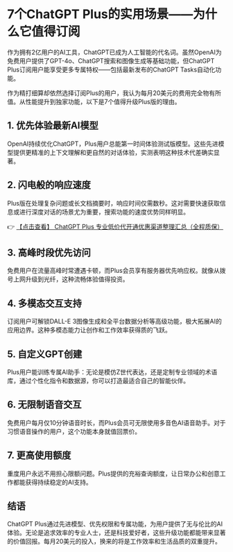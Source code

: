 # 7个ChatGPT Plus的实用场景——为什么它值得订阅

作为拥有2亿用户的AI工具，ChatGPT已成为人工智能的代名词。虽然OpenAI为免费用户提供了GPT-4o、ChatGPT搜索和图像生成等基础功能，但ChatGPT Plus订阅用户能享受更多专属特权——包括最新发布的ChatGPT Tasks自动化功能。

作为精打细算却依然选择订阅Plus的用户，我认为每月20美元的费用完全物有所值。从性能提升到独家功能，以下是7个值得升级Plus版的理由。

## 1. 优先体验最新AI模型
OpenAI持续优化ChatGPT，Plus用户总能第一时间体验测试版模型。这些先进模型提供更精准的上下文理解和更自然的对话体验，实测表明这种技术代差确实显著。

## 2. 闪电般的响应速度
Plus版在处理复杂问题或长文档摘要时，响应时间仅需数秒。这对需要快速获取信息或进行深度对话的场景尤为重要，搜索功能的速度优势同样明显。

👉 [【点击查看】 ChatGPT Plus 专业低价代开通优惠渠道整理汇总（全程质保）](https://bit.ly/DaiKai)

## 3. 高峰时段优先访问
免费用户在流量高峰时常遭遇卡顿，而Plus会员享有服务器优先响应权。就像从拨号上网升级到光纤，这种流畅体验值得投资。

## 4. 多模态交互支持
订阅用户可解锁DALL-E 3图像生成和全平台数据分析等高级功能，极大拓展AI的应用边界。这种多模态能力让创作和工作效率获得质的飞跃。

## 5. 自定义GPT创建
Plus用户能训练专属AI助手：无论是模仿Z世代表达，还是定制专业领域的术语库，通过个性化指令和数据源，你可以打造最适合自己的智能伙伴。

## 6. 无限制语音交互
免费用户每月仅10分钟语音时长，而Plus会员可无限使用多音色AI语音助手。对于习惯语音操作的用户，这个功能本身就值回票价。

## 7. 更高使用额度
重度用户永远不用担心限额问题。Plus提供的充裕查询额度，让日常办公和创意工作都能获得持续稳定的AI支持。

## 结语
ChatGPT Plus通过先进模型、优先权限和专属功能，为用户提供了无与伦比的AI体验。无论是追求效率的专业人士，还是科技爱好者，这些升级功能都能带来显著的价值回报。每月20美元的投入，换来的将是工作效率和生活品质的双重提升。